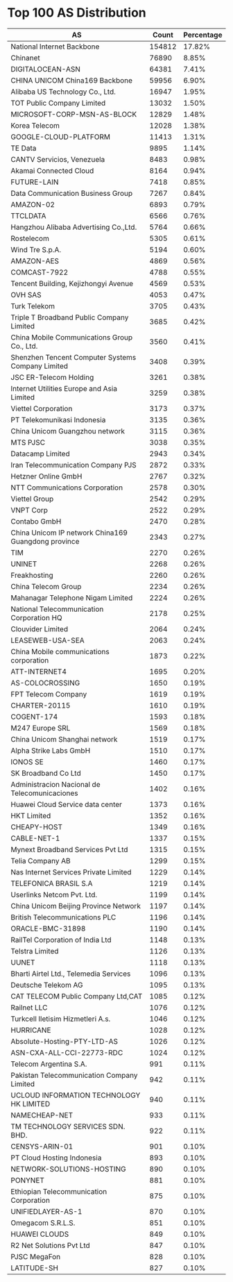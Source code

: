 # Top 100 AS Distribution
| AS | Count | Percentage |
|----|----|----|
| National Internet Backbone | 154812 | 17.82% |
| Chinanet | 76890 | 8.85% |
| DIGITALOCEAN-ASN | 64381 | 7.41% |
| CHINA UNICOM China169 Backbone | 59956 | 6.90% |
| Alibaba US Technology Co., Ltd. | 16947 | 1.95% |
| TOT Public Company Limited | 13032 | 1.50% |
| MICROSOFT-CORP-MSN-AS-BLOCK | 12829 | 1.48% |
| Korea Telecom | 12028 | 1.38% |
| GOOGLE-CLOUD-PLATFORM | 11413 | 1.31% |
| TE Data | 9895 | 1.14% |
| CANTV Servicios, Venezuela | 8483 | 0.98% |
| Akamai Connected Cloud | 8164 | 0.94% |
| FUTURE-LAIN | 7418 | 0.85% |
| Data Communication Business Group | 7267 | 0.84% |
| AMAZON-02 | 6893 | 0.79% |
| TTCLDATA | 6566 | 0.76% |
| Hangzhou Alibaba Advertising Co.,Ltd. | 5764 | 0.66% |
| Rostelecom | 5305 | 0.61% |
| Wind Tre S.p.A. | 5194 | 0.60% |
| AMAZON-AES | 4869 | 0.56% |
| COMCAST-7922 | 4788 | 0.55% |
| Tencent Building, Kejizhongyi Avenue | 4569 | 0.53% |
| OVH SAS | 4053 | 0.47% |
| Turk Telekom | 3705 | 0.43% |
| Triple T Broadband Public Company Limited | 3685 | 0.42% |
| China Mobile Communications Group Co., Ltd. | 3560 | 0.41% |
| Shenzhen Tencent Computer Systems Company Limited | 3408 | 0.39% |
| JSC ER-Telecom Holding | 3261 | 0.38% |
| Internet Utilities Europe and Asia Limited | 3259 | 0.38% |
| Viettel Corporation | 3173 | 0.37% |
| PT Telekomunikasi Indonesia | 3135 | 0.36% |
| China Unicom Guangzhou network | 3115 | 0.36% |
| MTS PJSC | 3038 | 0.35% |
| Datacamp Limited | 2943 | 0.34% |
| Iran Telecommunication Company PJS | 2872 | 0.33% |
| Hetzner Online GmbH | 2767 | 0.32% |
| NTT Communications Corporation | 2578 | 0.30% |
| Viettel Group | 2542 | 0.29% |
| VNPT Corp | 2522 | 0.29% |
| Contabo GmbH | 2470 | 0.28% |
| China Unicom IP network China169 Guangdong province | 2343 | 0.27% |
| TIM | 2270 | 0.26% |
| UNINET | 2268 | 0.26% |
| Freakhosting | 2260 | 0.26% |
| China Telecom Group | 2234 | 0.26% |
| Mahanagar Telephone Nigam Limited | 2224 | 0.26% |
| National Telecommunication Corporation HQ | 2178 | 0.25% |
| Clouvider Limited | 2064 | 0.24% |
| LEASEWEB-USA-SEA | 2063 | 0.24% |
| China Mobile communications corporation | 1873 | 0.22% |
| ATT-INTERNET4 | 1695 | 0.20% |
| AS-COLOCROSSING | 1650 | 0.19% |
| FPT Telecom Company | 1619 | 0.19% |
| CHARTER-20115 | 1610 | 0.19% |
| COGENT-174 | 1593 | 0.18% |
| M247 Europe SRL | 1569 | 0.18% |
| China Unicom Shanghai network | 1519 | 0.17% |
| Alpha Strike Labs GmbH | 1510 | 0.17% |
| IONOS SE | 1460 | 0.17% |
| SK Broadband Co Ltd | 1450 | 0.17% |
| Administracion Nacional de Telecomunicaciones | 1402 | 0.16% |
| Huawei Cloud Service data center | 1373 | 0.16% |
| HKT Limited | 1352 | 0.16% |
| CHEAPY-HOST | 1349 | 0.16% |
| CABLE-NET-1 | 1337 | 0.15% |
| Mynext Broadband Services Pvt Ltd | 1315 | 0.15% |
| Telia Company AB | 1299 | 0.15% |
| Nas Internet Services Private Limited | 1229 | 0.14% |
| TELEFONICA BRASIL S.A | 1219 | 0.14% |
| Userlinks Netcom Pvt. Ltd. | 1199 | 0.14% |
| China Unicom Beijing Province Network | 1197 | 0.14% |
| British Telecommunications PLC | 1196 | 0.14% |
| ORACLE-BMC-31898 | 1190 | 0.14% |
| RailTel Corporation of India Ltd | 1148 | 0.13% |
| Telstra Limited | 1126 | 0.13% |
| UUNET | 1118 | 0.13% |
| Bharti Airtel Ltd., Telemedia Services | 1096 | 0.13% |
| Deutsche Telekom AG | 1095 | 0.13% |
| CAT TELECOM Public Company Ltd,CAT | 1085 | 0.12% |
| Railnet LLC | 1076 | 0.12% |
| Turkcell Iletisim Hizmetleri A.s. | 1046 | 0.12% |
| HURRICANE | 1028 | 0.12% |
| Absolute-Hosting-PTY-LTD-AS | 1026 | 0.12% |
| ASN-CXA-ALL-CCI-22773-RDC | 1024 | 0.12% |
| Telecom Argentina S.A. | 991 | 0.11% |
| Pakistan Telecommunication Company Limited | 942 | 0.11% |
| UCLOUD INFORMATION TECHNOLOGY HK LIMITED | 940 | 0.11% |
| NAMECHEAP-NET | 933 | 0.11% |
| TM TECHNOLOGY SERVICES SDN. BHD. | 922 | 0.11% |
| CENSYS-ARIN-01 | 901 | 0.10% |
| PT Cloud Hosting Indonesia | 893 | 0.10% |
| NETWORK-SOLUTIONS-HOSTING | 890 | 0.10% |
| PONYNET | 881 | 0.10% |
| Ethiopian Telecommunication Corporation | 875 | 0.10% |
| UNIFIEDLAYER-AS-1 | 870 | 0.10% |
| Omegacom S.R.L.S. | 851 | 0.10% |
| HUAWEI CLOUDS | 849 | 0.10% |
| R2 Net Solutions Pvt Ltd | 847 | 0.10% |
| PJSC MegaFon | 828 | 0.10% |
| LATITUDE-SH | 827 | 0.10% |
